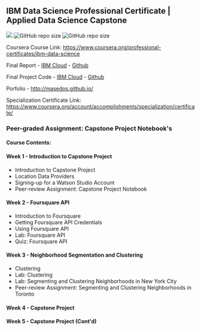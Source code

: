 ## IBM Data Science Professional Certificate | Applied Data Science Capstone

[![](https://img.shields.io/badge/made%20by-masedos-blue)](https://www.linkedin.com/in/masedos/)
![GitHub repo size](https://img.shields.io/badge/-Capstone%20Proejct-blue)
![GitHub repo size](https://img.shields.io/badge/-Applied%20Data%20Science%20Capstone-green)

Coursera Course Link: https://www.coursera.org/professional-certificates/ibm-data-science 

Final Report - [IBM Cloud](https://dataplatform.cloud.ibm.com) - [Github](https://github.com/masedos/Coursera_Capstone/tree/main/Week%203)

Final Project Code - [IBM Cloud](https://dataplatform.cloud.ibm.com) - [Github](https://github.com/masedos/Coursera_Capstone/tree/main/Week%203)

Porfolio - http://masedos.github.io/

Specialization Certificate Link: https://www.coursera.org/account/accomplishments/specialization/certificate/ 


### Peer-graded Assignment: Capstone Project Notebook's
#### Course Contents:

#### Week 1 - Introduction to Capstone Project
- Introduction to Capstone Project
- Location Data Providers
- Signing-up for a Watson Studio Account
- Peer-review Assignment: Capstone Project Notebook
#### Week 2 - Foursquare API
- Introduction to Foursquare
- Getting Foursquare API Credentials
- Using Foursquare API
- Lab: Foursquare API
- Quiz: Foursquare API
#### Week 3 - Neighborhood Segmentation and Clustering
- Clustering
- Lab: Clustering
- Lab: Segmenting and Clustering Neighborhoods in New York City
- Peer-review Assignment: Segmenting and Clustering Neighborhoods in Toronto
#### Week 4 - Capstone Project

#### Week 5 - Capstone Project (Cont'd)
